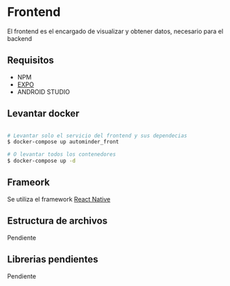 # Frontend
El frontend es el encargado de visualizar y obtener datos, necesario para el backend

## Requisitos
- NPM
- [EXPO](https://docs.expo.dev/more/expo-cli/)
- ANDROID STUDIO

## Levantar docker

```sh

# Levantar solo el servicio del frontend y sus dependecias
$ docker-compose up autominder_front

# O levantar todos los contenedores
$ docker-compose up -d
```

## Frameork

Se utiliza el framework [React Native]([https://expressjs.com/](https://reactnative.dev/))

## Estructura de archivos

Pendiente

## Librerias pendientes

Pendiente
